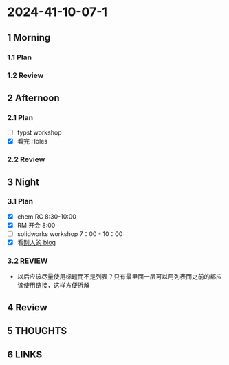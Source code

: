 # 2024-41-10-07-1

## 1 Morning

### 1.1 Plan

### 1.2 Review

## 2 Afternoon

### 2.1 Plan

- [ ] typst workshop
- [x] 看完 Holes

### 2.2 Review

## 3 Night

### 3.1 Plan

- [x] chem RC 8:30-10:00
- [x] RM 开会 8:00
- [ ] solidworks workshop 7：00 - 10：00
- [x] 看[别人的 blog](https://innei.in/)

### 3.2 REVIEW

- 以后应该尽量使用标题而不是列表？只有最里面一层可以用列表而之前的都应该使用链接，这样方便拆解

## 4 Review

## 5 THOUGHTS

## 6 LINKS
